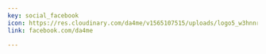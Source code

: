 ```yaml
---
key: social_facebook
icon: https://res.cloudinary.com/da4me/v1565107515/uploads/logo5_w3hnnr.png
link: facebook.com/da4me

---
```

